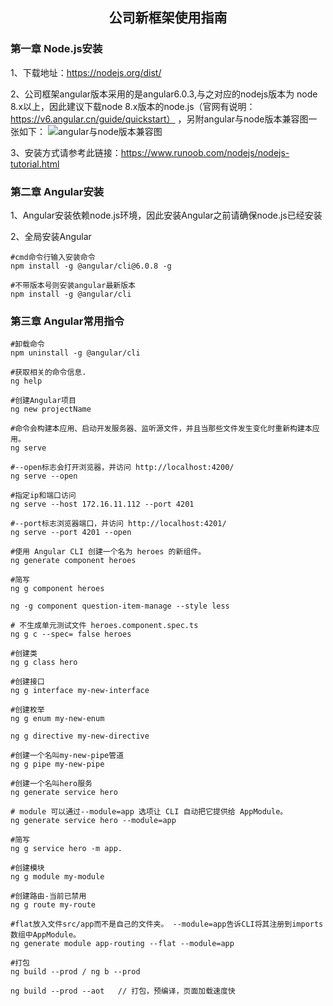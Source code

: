 ## <center>公司新框架使用指南</center>

### 第一章 Node.js安装

1、下载地址：https://nodejs.org/dist/

2、公司框架angular版本采用的是angular6.0.3,与之对应的nodejs版本为 node 8.x以上，因此建议下载node 8.x版本的node.js（官网有说明：https://v6.angular.cn/guide/quickstart） ，另附angular与node版本兼容图一张如下：
![angular与node版本兼容图]( https://wanglizhi2015.github.io/assets/images/posts/angular/angular-node-version.jpg )

3、安装方式请参考此链接：https://www.runoob.com/nodejs/nodejs-tutorial.html

### 第二章 Angular安装

1、Angular安装依赖node.js环境，因此安装Angular之前请确保node.js已经安装

2、全局安装Angular
```
#cmd命令行输入安装命令 
npm install -g @angular/cli@6.0.8 -g

#不带版本号则安装angular最新版本
npm install -g @angular/cli
```
### 第三章 Angular常用指令
```
#卸载命令
npm uninstall -g @angular/cli
```
```
#获取相关的命令信息.
ng help
```
```
#创建Angular项目
ng new projectName	
```
```
#命令会构建本应用、启动开发服务器、监听源文件，并且当那些文件发生变化时重新构建本应用。
ng serve 		

#--open标志会打开浏览器，并访问 http://localhost:4200/
ng serve --open	

#指定ip和端口访问
ng serve --host 172.16.11.112 --port 4201 

#--port标志浏览器端口，并访问 http://localhost:4201/
ng serve --port 4201 --open
```
```
#使用 Angular CLI 创建一个名为 heroes 的新组件。
ng generate component heroes 

#简写
ng g component heroes
```
```
ng -g component question-item-manage --style less
```

```
# 不生成单元测试文件 heroes.component.spec.ts
ng g c --spec= false heroes 	
```
```
#创建类
ng g class hero
```
```
#创建接口
ng g interface my-new-interface	
```
```
#创建枚举
ng g enum my-new-enum
```
```
ng g directive my-new-directive
```
```
#创建一个名叫my-new-pipe管道
ng g pipe my-new-pipe 
```
```
#创建一个名叫hero服务
ng generate service hero

# module 可以通过--module=app 选项让 CLI 自动把它提供给 AppModule。
ng generate service hero --module=app 

#简写
ng g service hero -m app.
```
```
#创建模块
ng g module my-module
```
```
#创建路由-当前已禁用
ng g route my-route
```
```
#flat放入文件src/app而不是自己的文件夹。 --module=app告诉CLI将其注册到imports数组中AppModule。
ng generate module app-routing --flat --module=app
```
```
#打包	
ng build --prod / ng b --prod	

ng build --prod --aot	// 打包，预编译，页面加载速度快
```
